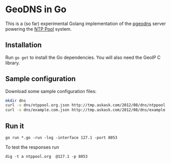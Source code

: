 # GeoDNS in Go

This is a (so far) experimental Golang implementation of the
[pgeodns](http://github.com/abh/pgeodns) server powering the [NTP
Pool](http://www.pool.ntp.org/) system.

## Installation

Run `go get` to install the Go dependencies. You will also need the
GeoIP C library.

## Sample configuration

Download some sample configuration files:

```sh
mkdir dns
curl -o dns/ntppool.org.json http://tmp.askask.com/2012/08/dns/ntppool.org.json.big
curl -o dns/example.com.json http://tmp.askask.com/2012/08/dns/example.com.json
```

## Run it

`go run *.go -run -log -interface 127.1 -port 8053`

To test the responses run

`dig -t a ntppool.org  @127.1 -p 8053`
